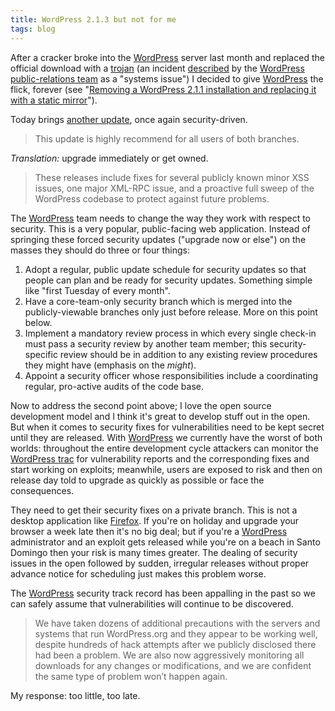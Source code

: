 ```yaml
---
title: WordPress 2.1.3 but not for me
tags: blog
---
```


After a cracker broke into the [WordPress](http://www.wincent.com/wiki/WordPress) server last month and replaced the official download with a [trojan](http://www.wincent.com/wiki/trojan) (an incident [described](http://wordpress.org/development/2007/04/wordpress-213-and-2010/) by the [WordPress](http://www.wincent.com/wiki/WordPress) [public-relations team](http://photomatt.net/) as a "systems issue") I decided to give [WordPress](http://www.wincent.com/wiki/WordPress) the flick, forever (see "[Removing a WordPress 2.1.1 installation and replacing it with a static mirror](http://www.wincent.com/wiki/Removing%20a%20WordPress%202.1.1%20installation%20and%20replacing%20it%20with%20a%20static%20mirror)").

Today brings [another update](http://wordpress.org/development/2007/04/wordpress-213-and-2010/), once again security-driven.

> This update is highly recommend for all users of both branches.

_Translation:_ upgrade immediately or get owned.

> These releases include fixes for several publicly known minor XSS issues, one major XML-RPC issue, and a proactive full sweep of the WordPress codebase to protect against future problems.

The [WordPress](http://www.wincent.com/wiki/WordPress) team needs to change the way they work with respect to security. This is a very popular, public-facing web application. Instead of springing these forced security updates ("upgrade now or else") on the masses they should do three or four things:

1.  Adopt a regular, public update schedule for security updates so that people can plan and be ready for security updates. Something simple like "first Tuesday of every month".
2.  Have a core-team-only security branch which is merged into the publicly-viewable branches only just before release. More on this point below.
3.  Implement a mandatory review process in which every single check-in must pass a security review by another team member; this security-specific review should be in addition to any existing review procedures they might have (emphasis on the _might_).
4.  Appoint a security officer whose responsibilities include a coordinating regular, pro-active audits of the code base.

Now to address the second point above; I love the open source development model and I think it's great to develop stuff out in the open. But when it comes to security fixes for vulnerabilities need to be kept secret until they are released. With [WordPress](http://www.wincent.com/wiki/WordPress) we currently have the worst of both worlds: throughout the entire development cycle attackers can monitor the [WordPress trac](http://trac.wordpress.org/) for vulnerability reports and the corresponding fixes and start working on exploits; meanwhile, users are exposed to risk and then on release day told to upgrade as quickly as possible or face the consequences.

They need to get their security fixes on a private branch. This is not a desktop application like [Firefox](http://www.wincent.com/wiki/Firefox). If you're on holiday and upgrade your browser a week late then it's no big deal; but if you're a [WordPress](http://www.wincent.com/wiki/WordPress) administrator and an exploit gets released while you're on a beach in Santo Domingo then your risk is many times greater. The dealing of security issues in the open followed by sudden, irregular releases without proper advance notice for scheduling just makes this problem worse.

The [WordPress](http://www.wincent.com/wiki/WordPress) security track record has been appalling in the past so we can safely assume that vulnerabilities will continue to be discovered.

> We have taken dozens of additional precautions with the servers and systems that run WordPress.org and they appear to be working well, despite hundreds of hack attempts after we publicly disclosed there had been a problem. We are also now aggressively monitoring all downloads for any changes or modifications, and we are confident the same type of problem won’t happen again.

My response: too little, too late.
